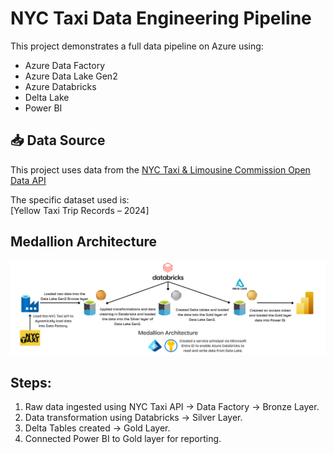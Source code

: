 # NYC Taxi Data Engineering Pipeline

This project demonstrates a full data pipeline on Azure using:
- Azure Data Factory
- Azure Data Lake Gen2
- Azure Databricks
- Delta Lake
- Power BI

## 📥 Data Source

This project uses data from the [NYC Taxi & Limousine Commission Open Data API](https://www.nyc.gov/site/tlc/about/tlc-trip-record-data.page)

The specific dataset used is:  
[Yellow Taxi Trip Records – 2024]

## Medallion Architecture
![Architecture](https://github.com/adnanshabbir01/nyc-yellow-taxi/blob/main/Architecture.png)

## Steps:
1. Raw data ingested using NYC Taxi API → Data Factory → Bronze Layer.
2. Data transformation using Databricks → Silver Layer.
3. Delta Tables created → Gold Layer.
4. Connected Power BI to Gold layer for reporting.
